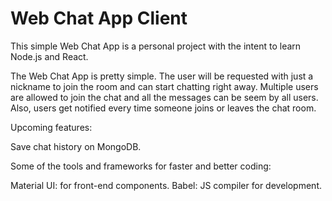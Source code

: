 # Web Chat App Client
This simple Web Chat App is a personal project with the intent to learn Node.js and React.

The Web Chat App is pretty simple. The user will be requested with just a nickname to join the room and can start chatting right away. Multiple users are allowed to join the chat and all the messages can be seem by all users. Also, users get notified every time someone joins or leaves the chat room.

Upcoming features:

Save chat history on MongoDB.

Some of the tools and frameworks for faster and better coding:

Material UI: for front-end components.
Babel: JS compiler for development.
